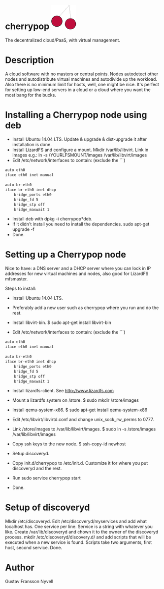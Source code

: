 # cherrypop ![](cherrypoplogo.png)
The decentralized cloud/PaaS, with virtual management.
# Description
A cloud software with no masters or central points. Nodes autodetect other nodes and autodistribute virtual machines
and autodivide up the workload. Also there is no minimum limit for hosts, well, one might be nice. It's perfect for
setting up low-end servers in a cloud or a cloud where you want the most bang for the bucks.

# Installing a Cherrypop node using deb
- Install Ubuntu 14.04 LTS. Update & upgrade & dist-upgrade it after installation is done.
- Install LizardFS and configure a mount. Mkdir /var/lib/libvirt. Link in images e.g.: ln -s /YOURLFSMOUNT/images /var/lib/libvirt/images
- Edit /etc/network/interfaces to contain: (exclude the ```)
```
auto eth0
iface eth0 inet manual

auto br-eth0
iface br-eth0 inet dhcp
    bridge_ports eth0
    bridge_fd 5
    bridge_stp off
    bridge_maxwait 1
```
- Install deb with dpkg -i cherrypop*deb.
- If it didn't install you need to install the dependencies.
sudo apt-get upgrade -f
- Done.

# Setting up a Cherrypop node
Nice to have: a DNS server and a DHCP server where you can lock in IP addresses for new virtual machines and nodes, also good for LizardFS mfsmaster.

Steps to install:

- Install Ubuntu 14.04 LTS.

- Preferably add a new user such as cherrypop where you run and do the rest.

- Install libvirt-bin.
$ sudo apt-get install libvirt-bin
- Edit /etc/network/interfaces to contain: (exclude the ```)
```
auto eth0
iface eth0 inet manual

auto br-eth0
iface br-eth0 inet dhcp
    bridge_ports eth0
    bridge_fd 5
    bridge_stp off
    bridge_maxwait 1
```
- Install lizardfs-client. See http://www.lizardfs.com

- Mount a lizardfs system on /store.
$ sudo mkdir /store/images

- Install qemu-system-x86.
$ sudo apt-get install qemu-system-x86

- Edit /etc/libvirt/libvirtd.conf and change unix_sock_rw_perms to 0777.

- Link /store/images to /var/lib/libvirt/images.
$ sudo ln -s /store/images /var/lib/libvirt/images

- Copy ssh keys to the new node.
$ ssh-copy-id newhost

- Setup discoveryd.

- Copy init.d/cherrypop to /etc/init.d. Customize it for where you put discoveryd and the rest.

- Run
sudo service cherrypop start

- Done.

# Setup of discoveryd
Mkdir /etc/discoveryd. Edit /etc/discoveryd/myservices and add what localhost has. One service per line. Service is a string with whatever you like.
Create /var/lib/discoveryd and chown it to the owner of the discoveryd process. mkdir /etc/discoveryd/discovery.d/ and add scripts that will be executed when a new service is found. Scripts take two arguments, first host, second service. Done.

# Author
Gustav Fransson Nyvell
